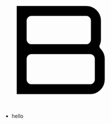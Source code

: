 <svg class="logo" xmlns="http://www.w3.org/2000/svg" xmlns:xlink="http://www.w3.org/1999/xlink" style="isolation:isolate" viewBox="0 0 100 100" width="100" height="100"><defs><clipPath id="_clipPath_HbFKPgaayalvKEb9aT0up0ouEA8Yw0un"><rect width="100" height="100"/></clipPath></defs><g clip-path="url(#_clipPath_HbFKPgaayalvKEb9aT0up0ouEA8Yw0un)"><path d=" M 83.558 46.389 L 83.558 46.389 L 83.983 48.195 L 83.983 48.195 Q 88.231 52.124 88.231 57.646 L 88.231 57.646 L 88.231 75.487 L 88.231 75.487 Q 88.231 80.797 84.514 84.514 L 84.514 84.514 L 84.514 84.514 Q 80.797 88.231 75.487 88.231 L 75.487 88.231 L 11.769 88.231 L 11.769 11.769 L 72.195 11.769 L 72.195 11.769 Q 77.505 11.769 81.222 15.486 L 81.222 15.486 L 81.222 15.486 Q 84.939 19.203 84.939 24.513 L 84.939 24.513 L 84.939 40.761 L 84.939 40.761 Q 84.939 43.628 83.558 46.389 Z  M 72.195 20.371 L 72.195 20.371 L 24.513 20.371 L 24.513 20.371 Q 22.814 20.371 21.592 21.592 L 21.592 21.592 L 21.592 21.592 Q 20.371 22.814 20.371 24.513 L 20.371 24.513 L 20.371 40.761 L 20.371 40.761 Q 20.371 42.46 21.592 43.681 L 21.592 43.681 L 21.592 43.681 Q 22.814 44.903 24.513 44.903 L 24.513 44.903 L 72.195 44.903 L 72.195 44.903 Q 73.894 44.903 75.062 43.681 L 75.062 43.681 L 75.062 43.681 Q 76.231 42.46 76.231 40.761 L 76.231 40.761 L 76.231 24.513 L 76.231 24.513 Q 76.231 22.814 75.062 21.592 L 75.062 21.592 L 75.062 21.592 Q 73.894 20.371 72.195 20.371 Z  M 79.629 75.487 L 79.629 75.487 L 79.629 57.646 L 79.629 57.646 Q 79.629 55.947 78.408 54.726 L 78.408 54.726 L 78.408 54.726 Q 77.186 53.505 75.487 53.505 L 75.487 53.505 L 24.513 53.505 L 24.513 53.505 Q 22.814 53.505 21.592 54.726 L 21.592 54.726 L 21.592 54.726 Q 20.371 55.947 20.371 57.646 L 20.371 57.646 L 20.371 75.487 L 20.371 75.487 Q 20.371 77.186 21.592 78.408 L 21.592 78.408 L 21.592 78.408 Q 22.814 79.629 24.513 79.629 L 24.513 79.629 L 75.487 79.629 L 75.487 79.629 Q 77.186 79.629 78.408 78.408 L 78.408 78.408 L 78.408 78.408 Q 79.629 77.186 79.629 75.487 Z " fill-rule="evenodd" fill="rgb(0,0,0)"/></g></svg>

<style>
  .logo {
    width: 33vw;
  }
</style>

- hello

